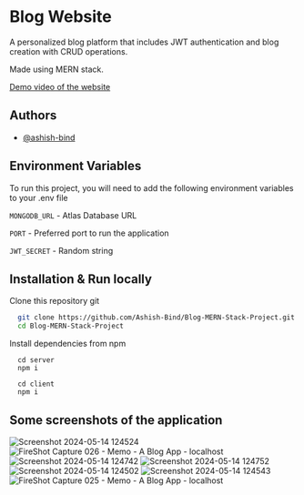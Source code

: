 # Blog Website

A personalized blog platform that includes JWT authentication and blog creation with CRUD operations.

Made using MERN stack.

[Demo video of the website](https://www.linkedin.com/posts/ashish-bind_react-technology-project-activity-7080203411257778176-WzLe?utm_source=share&utm_medium=member_desktop)

## Authors

- [@ashish-bind](https://www.github.com/ashish-bind)

## Environment Variables

To run this project, you will need to add the following environment variables to your .env file

`MONGODB_URL` - Atlas Database URL

`PORT` - Preferred port to run the application

`JWT_SECRET` - Random string

## Installation & Run locally

Clone this repository git

```bash
  git clone https://github.com/Ashish-Bind/Blog-MERN-Stack-Project.git
  cd Blog-MERN-Stack-Project
```

Install dependencies from npm

```
  cd server
  npm i
```

```
  cd client
  npm i
```

## Some screenshots of the application

![Screenshot 2024-05-14 124524](https://github.com/Ashish-Bind/Blog-MERN-Stack-Project/assets/121487855/6769fcc0-39c7-4962-b533-3b5fdb8696fb)
![FireShot Capture 026 - Memo - A Blog App - localhost](https://github.com/Ashish-Bind/Blog-MERN-Stack-Project/assets/121487855/bff7b9c8-2ac3-4f5a-a199-82feb04880e7)
![Screenshot 2024-05-14 124742](https://github.com/Ashish-Bind/Blog-MERN-Stack-Project/assets/121487855/68821d68-59bb-4194-834c-ef7a2058fb12)
![Screenshot 2024-05-14 124752](https://github.com/Ashish-Bind/Blog-MERN-Stack-Project/assets/121487855/2eb65c56-1734-45be-b499-d09cd4c63ada)
![Screenshot 2024-05-14 124502](https://github.com/Ashish-Bind/Blog-MERN-Stack-Project/assets/121487855/1da9e34b-a400-46c1-ae2b-9fb3ebc9b52e)
![Screenshot 2024-05-14 124543](https://github.com/Ashish-Bind/Blog-MERN-Stack-Project/assets/121487855/8b366a04-6261-4956-a6e8-415cfa640cb6)
![FireShot Capture 025 - Memo - A Blog App - localhost](https://github.com/Ashish-Bind/Blog-MERN-Stack-Project/assets/121487855/1d23bf32-6dc3-4cab-87b8-d612e3b06b2a)

